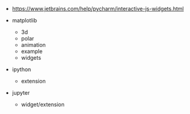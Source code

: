 * https://www.jetbrains.com/help/pycharm/interactive-js-widgets.html

* matplotlib
    * 3d
    * polar
    * animation
    * example
    * widgets

* ipython
    * extension
 
* jupyter
    * widget/extension

